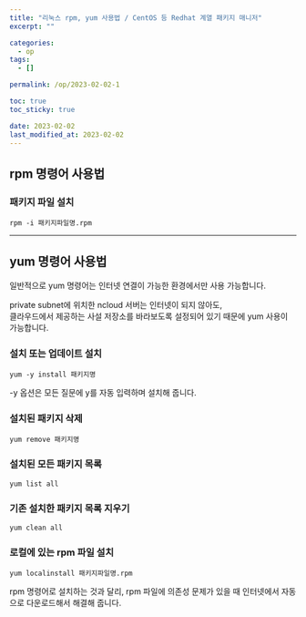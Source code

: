 ```yaml
---
title: "리눅스 rpm, yum 사용법 / CentOS 등 Redhat 계열 패키지 매니저"
excerpt: ""

categories:
  - op
tags:
  - []

permalink: /op/2023-02-02-1

toc: true
toc_sticky: true

date: 2023-02-02
last_modified_at: 2023-02-02
---
```


## rpm 명령어 사용법

### 패키지 파일 설치
```
rpm -i 패키지파일명.rpm
```

---

## yum 명령어 사용법

일반적으로 yum 명령어는 인터넷 연결이 가능한 환경에서만 사용 가능합니다.

private subnet에 위치한 ncloud 서버는 인터넷이 되지 않아도,  
클라우드에서 제공하는 사설 저장소를 바라보도록 설정되어 있기 때문에 yum 사용이 가능합니다.

### 설치 또는 업데이트 설치
```
yum -y install 패키지명
```
-y 옵션은 모든 질문에 y를 자동 입력하며 설치해 줍니다.

### 설치된 패키지 삭제
```
yum remove 패키지명
```

### 설치된 모든 패키지 목록
```
yum list all
```

### 기존 설치한 패키지 목록 지우기
```
yum clean all
```

### 로컬에 있는 rpm 파일 설치
```
yum localinstall 패키지파일명.rpm
```
rpm 명령어로 설치하는 것과 달리, rpm 파일에 의존성 문제가 있을 때 인터넷에서 자동으로 다운로드해서 해결해 줍니다.
